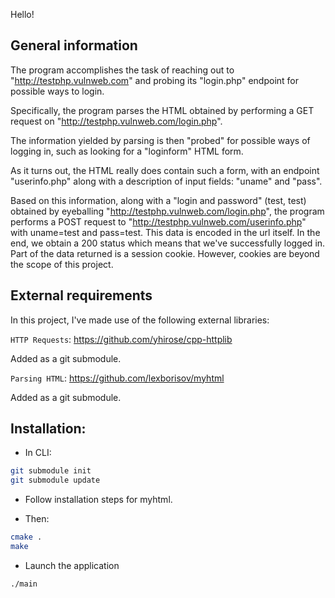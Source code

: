 Hello!

## General information
The program accomplishes the task of reaching out to "http://testphp.vulnweb.com" and probing its "login.php" endpoint for possible ways to login.

Specifically, the program parses the HTML obtained by performing a GET request on "http://testphp.vulnweb.com/login.php". 

The information yielded by parsing is then "probed" for possible ways of logging in, such as looking for a "loginform" HTML form.

As it turns out, the HTML really does contain such a form, with an endpoint "userinfo.php" along with a description of input fields: "uname" and "pass".

Based on this information, along with a "login and password" (test, test) obtained by eyeballing "http://testphp.vulnweb.com/login.php", the program performs a POST request to "http://testphp.vulnweb.com/userinfo.php" with uname=test and pass=test. This data is encoded in the url itself. In the end, we obtain a 200 status which means that we've successfully logged in. Part of the data returned is a session cookie. However, cookies are beyond the scope of this project. 

## External requirements
In this project, I've made use of the following external libraries:

`HTTP Requests`: https://github.com/yhirose/cpp-httplib

Added as a git submodule.

`Parsing HTML`: https://github.com/lexborisov/myhtml 

Added as a git submodule.


## Installation:
- In CLI:
```bash
git submodule init
git submodule update
```

- Follow installation steps for myhtml.

- Then:
```bash
cmake .
make
```

- Launch the application
```bash
./main
```

